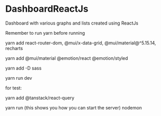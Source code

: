# DashboardReactJs
Dashboard with various graphs and lists created using ReactJs

Remember to run yarn before running

yarn add react-router-dom, @mui/x-data-grid, @mui/material@^5.15.14, recharts

yarn add @mui/material @emotion/react @emotion/styled

yarn add -D sass

yarn run dev

for test:  

yarn add @tanstack/react-query  

yarn run (this shows you how you can start the server) nodemon